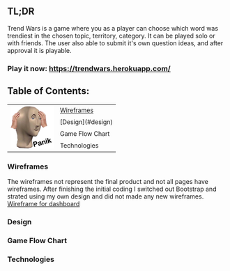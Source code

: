 
## TL;DR
Trend Wars is a game where you as a player can choose which word was trendiest in the chosen topic, territory, category. It can be played solo or with friends. The user also able to submit it's own question ideas, and after approval it is playable.

### Play it now: <https://trendwars.herokuapp.com/>

## Table of Contents:
<table>
<tr>
  <td rowspan="4"><img src="/public/images/heads/1.png"></td>
  <td><a href=#wireframes>Wireframes</a></td>
  
</tr>
<tr>
  <td>[Design](#design)</td>
</tr>
  <tr>
  <td>Game Flow Chart</td>
</tr>
  <tr>
  <td>Technologies</td>
</tr>
</table>


### Wireframes
The wireframes not represent the final product and not all pages have wireframes. After finishing the initial coding I switched out Bootstrap and strated using my own design and did not made any new wireframes.
[Wireframe for dashboard](.github/dashboard.png)



### Design

### Game Flow Chart

### Technologies

